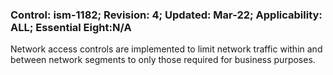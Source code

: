### Control: ism-1182; Revision: 4; Updated: Mar-22; Applicability: ALL; Essential Eight:N/A
<p>Network access controls are implemented to limit network traffic within and between network segments to only those required for business purposes.</p>